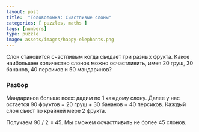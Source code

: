 ```yaml
---
layout: post
title:  "Головоломка: Счастливые слоны"
categories: [ puzzles, maths ]
tags: [numbers]
type: puzzle
image: assets/images/happy-elephants.png
---
```


Слон становится счастливым когда съедает три разных фрукта. Какое наибольшее количество слонов можно осчастливить, имея
20 груш, 30 бананов, 40 персиков и 50 мандаринов?

### Разбор

Мандаринов больше всех: дадим по 1 каждому слону. Далее у нас остается 90 фруктов = 20 груш + 30 бананов + 40 персиков.
Каждый слон съест по крайней мере 2 фрукта.

Получаем 90 / 2 = 45. Мы сможем осчастливить не более 45 слонов.